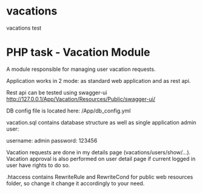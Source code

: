# vacations
vacations test


# PHP task - Vacation Module 

A module responsible for managing user vacation requests.  
 
Application works in 2 mode: as standard web application and as rest api.

Rest api can be tested using swagger-ui
http://127.0.0.1/App/Vacation/Resources/Public/swagger-ui/

DB config file is located here: /App/db_config.yml

vacation.sql contains database structure as well as single application admin user:

username: admin
password: 123456

Vacation requests are done in my details page (vacations/users/show/...).
Vacation approval is also performed on user detail page if current logged in user have rights to do so.

.htaccess contains RewriteRule and RewriteCond for public web resources folder, so change it change it accordingly to your need. 

